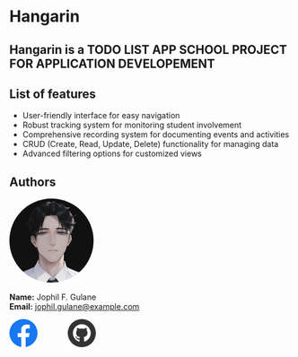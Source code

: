 # Hangarin

## Hangarin is a TODO LIST APP SCHOOL PROJECT FOR APPLICATION DEVELOPEMENT 

## List of features
- User-friendly interface for easy navigation
- Robust tracking system for monitoring student involvement
- Comprehensive recording system for documenting events and activities
- CRUD (Create, Read, Update, Delete) functionality for managing data
- Advanced filtering options for customized views

## Authors


<img style="width: 150px; border-radius: 50%;" src="img/Jays.png" alt="JophilGulane">

**Name:** Jophil F. Gulane   
**Email:** jophil.gulane@example.com  

[<img style = "margin-right: 50px;  width: 50px;" src="img/Facebook.svg">](https://web.facebook.com/jophil.gulane "Jophil Gulane FB")
[<img style = "width: 50px;" src="img/Github.svg">](https://github.com/JophilGulane "Jophil Gulane Github")
